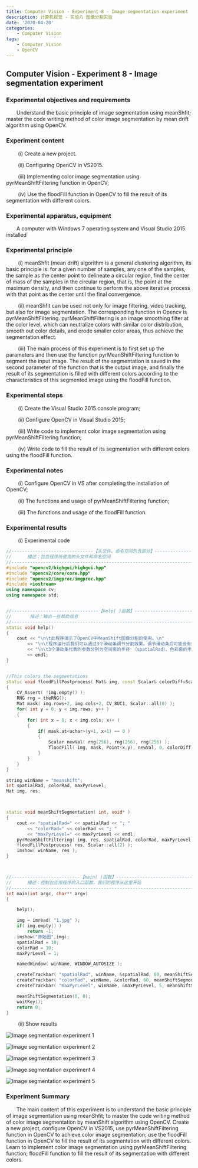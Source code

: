 ```yaml
---
title: Computer Vision - Experiment 8 - Image segmentation experiment
description: 计算机视觉 - 实验八 图像分割实验
date: '2020-04-20'
categories:
    - Computer Vision
tags:
    - Computer Vision
    - OpenCV
---
```


## Computer Vision - Experiment 8 - Image segmentation experiment

### Experimental objectives and requirements

&emsp;&emsp;Understand the basic principle of image segmentation using meanShfit; master the code writing method of color image segmentation by mean drift algorithm using OpenCV.

### Experiment content

&emsp;&emsp; (i) Create a new project.

&emsp;&emsp; (ii) Configuring OpenCV in VS2015.

&emsp;&emsp; (iii) Implementing color image segmentation using pyrMeanShiftFiltering function in OpenCV;

&emsp;&emsp; (iv) Use the floodFill function in OpenCV to fill the result of its segmentation with different colors.

### Experimental apparatus, equipment

&emsp;&emsp;A computer with Windows 7 operating system and Visual Studio 2015 installed

### Experimental principle

&emsp;&emsp; (i) meanShfit (mean drift) algorithm is a general clustering algorithm, its basic principle is: for a given number of samples, any one of the samples, the sample as the center point to delineate a circular region, find the center of mass of the samples in the circular region, that is, the point at the maximum density, and then continue to perform the above iterative process with that point as the center until the final convergence.

&emsp;&emsp; (ii) meanShfit can be used not only for image filtering, video tracking, but also for image segmentation. The corresponding function in Opencv is pyrMeanShiftFiltering. pyrMeanShiftFiltering is an image smoothing filter at the color level, which can neutralize colors with similar color distribution, smooth out color details, and erode smaller color areas, thus achieve the segmentation effect.

&emsp;&emsp; (iii) The main process of this experiment is to first set up the parameters and then use the function pyrMeanShiftFiltering function to segment the input image. The result of the segmentation is saved in the second parameter of the function that is the output image, and finally the result of its segmentation is filled with different colors according to the characteristics of this segmented image using the floodFill function.

### Experimental steps

&emsp;&emsp; (i) Create the Visual Studio 2015 console program;

&emsp;&emsp; (ii) Configure OpenCV in Visual Studio 2015;

&emsp;&emsp; (iii) Write code to implement color image segmentation using pyrMeanShiftFiltering function;

&emsp;&emsp; (iv) Write code to fill the result of its segmentation with different colors using the floodFill function.

### Experimental notes

&emsp;&emsp; (i) Configure OpenCV in VS after completing the installation of OpenCV;

&emsp;&emsp; (ii) The functions and usage of pyrMeanShiftFiltering function;

&emsp;&emsp; (iii) The functions and usage of the floodFill function.

### Experimental results

&emsp;&emsp; (i) Experimental code

```cpp
//-------------------------------【头文件、命名空间包含部分】----------------------------
//		描述：包含程序所使用的头文件和命名空间
//-------------------------------------------------------------------------------------
#include "opencv2/highgui/highgui.hpp"
#include "opencv2/core/core.hpp"
#include "opencv2/imgproc/imgproc.hpp"
#include <iostream>
using namespace cv;
using namespace std;


//---------------------------------【help( )函数】--------------------------------------
//		 描述：输出一些帮助信息
//-------------------------------------------------------------------------------------
static void help()
{
	cout << "\n\t此程序演示了OpenCV中MeanShift图像分割的使用。\n"
		<< "\n\t程序运行后我们可以通过3个滑动条调节分割效果。调节滑动条后可能会有些许卡顿，请耐心等待\n"
		<< "\n\t3个滑动条代表的参数分别为空间窗的半径 （spatialRad）、色彩窗的半径（colorRad）、最大图像金字塔级别（maxPyrLevel）\n"
		<< endl;
}


//This colors the segmentations
static void floodFillPostprocess( Mat& img, const Scalar& colorDiff=Scalar::all(1) )
{
	CV_Assert( !img.empty() );
	RNG rng = theRNG();
	Mat mask( img.rows+2, img.cols+2, CV_8UC1, Scalar::all(0) );
	for( int y = 0; y < img.rows; y++ )
	{
		for( int x = 0; x < img.cols; x++ )
		{
			if( mask.at<uchar>(y+1, x+1) == 0 )
			{
				Scalar newVal( rng(256), rng(256), rng(256) );
				floodFill( img, mask, Point(x,y), newVal, 0, colorDiff, colorDiff );
			}
		}
	}
}

string winName = "meanshift";
int spatialRad, colorRad, maxPyrLevel;
Mat img, res;



static void meanShiftSegmentation( int, void* )
{
	cout << "spatialRad=" << spatialRad << "; "
		<< "colorRad=" << colorRad << "; "
		<< "maxPyrLevel=" << maxPyrLevel << endl;
	pyrMeanShiftFiltering( img, res, spatialRad, colorRad, maxPyrLevel );
	floodFillPostprocess( res, Scalar::all(2) );
	imshow( winName, res );
}



//--------------------------【main( )函数】--------------------------------------------
//		描述：控制台应用程序的入口函数，我们的程序从这里开始
//------------------------------------------------------------------------------------
int main(int argc, char** argv)
{

	help();

	img = imread( "1.jpg" );
	if( img.empty() )
		return -1;
	imshow("原始图",img);
	spatialRad = 10;
	colorRad = 10;
	maxPyrLevel = 1;

	namedWindow( winName, WINDOW_AUTOSIZE );

	createTrackbar( "spatialRad", winName, &spatialRad, 80, meanShiftSegmentation );
	createTrackbar( "colorRad", winName, &colorRad, 60, meanShiftSegmentation );
	createTrackbar( "maxPyrLevel", winName, &maxPyrLevel, 5, meanShiftSegmentation );

	meanShiftSegmentation(0, 0);
	waitKey();
	return 0;
}
```

&emsp;&emsp; (ii) Show results

![Image segmentation experiment 1](https://raw.githubusercontent.com/JavenJin/blog-image/master/content/post/Campus%20Projects/Computer%20Vision/Experiment%2008%20Image%20segmentation%20experiment/image-segmentation-experimet1.png)

![Image segmentation experiment 2](https://raw.githubusercontent.com/JavenJin/blog-image/master/content/post/Campus%20Projects/Computer%20Vision/Experiment%2008%20Image%20segmentation%20experiment/image-segmentation-experimet2.png)

![Image segmentation experiment 3](https://raw.githubusercontent.com/JavenJin/blog-image/master/content/post/Campus%20Projects/Computer%20Vision/Experiment%2008%20Image%20segmentation%20experiment/image-segmentation-experimet3.png)

![Image segmentation experiment 4](https://raw.githubusercontent.com/JavenJin/blog-image/master/content/post/Campus%20Projects/Computer%20Vision/Experiment%2008%20Image%20segmentation%20experiment/image-segmentation-experimet4.png)

![Image segmentation experiment 5](https://raw.githubusercontent.com/JavenJin/blog-image/master/content/post/Campus%20Projects/Computer%20Vision/Experiment%2008%20Image%20segmentation%20experiment/image-segmentation-experimet5.png)

### Experiment Summary

&emsp;&emsp;The main content of this experiment is to understand the basic principle of image segmentation using meanShfit; to master the code writing method of color image segmentation by meanShift algorithm using OpenCV. Create a new project, configure OpenCV in VS2015, use pyrMeanShiftFiltering function in OpenCV to achieve color image segmentation; use the floodFill function in OpenCV to fill the result of its segmentation with different colors. Learn to implement color image segmentation using pyrMeanShiftFiltering function; floodFill function to fill the result of its segmentation with different colors.